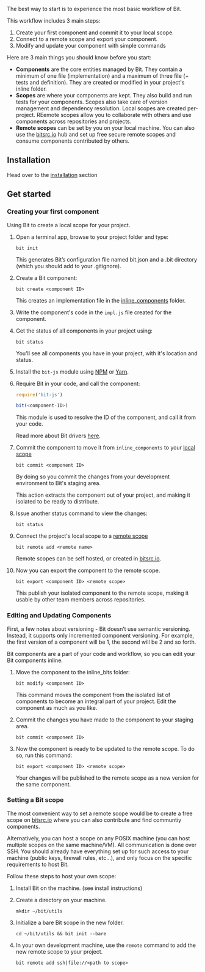 The best way to start is to experience the most basic workflow of Bit.

This workflow includes 3 main steps:

1. Create your first component and commit it to your local scope.
2. Connect to a remote scope and export your component.
3. Modify and update your component with simple commands

Here are 3 main things you should know before you start:

* **Components** are the core entities managed by Bit. They contain a minimum of one file (implementation) and a maximum of three file (+ tests and definition). They are created or modified in your project's inline folder.
* **Scopes** are where your components are kept. They also build and run tests for your components. Scopes also take care of version management and dependency resolution. Local scopes are created per-project. REemote scopes allow you to collaborate with others and use components across repositories and projects.
* **Remote scopes** can be set by you on your local machine. You can also use the [bitsrc.io](https://www.bitsrc.io) hub and set up free secure remote scopes and consume components contributed by others. 

## Installation

Head over to the [installation](install) section

## Get started

### Creating your first component

Using Bit to create a local scope for your project.

1. Open a terminal app, browse to your project folder and type:
    
    `bit init`
    
    This generates Bit’s configuration file named bit.json and a .bit directory (which you should add to your .gitignore).

2. Create a Bit component:
    
    `bit create <component ID>`
    
    This creates an implementation file in the [inline_components](artifacts.md) folder.

3. Write the component's code in the `impl.js` file created for the component.

4. Get the status of all components in your project using:
    
    `bit status`

    You'll see all components you have in your project, with it's location and status.

5. Install the `bit-js` module using [NPM](npmjs.org) or [Yarn](http://yarnpkg.com).

6. Require Bit in your code, and call the component:
    
    ```js
    require('bit-js')

    bit(<component-ID>)
    ```
    
    This module is used to resolve the ID of the component, and call it from your code.

    Read more about Bit drivers [here](Bit-Drivers).

7. Commit the component to move it from `inline_components` to your [local scope](artifacts.md)
    
    `bit commit <component ID>`
    
    By doing so you commit the changes from your development environment to Bit's staging area.
    
    This action extracts the component out of your project, and making it isolated to be ready to distribute.

8. Issue another status command to view the changes:
    
    `bit status`

9. Connect the project's local scope to a [remote scope](artifacts.md)
    
    `bit remote add <remote name>`
    
    Remote scopes can be self hosted, or created in [bitsrc.io](https://bitsrc.io).

10. Now you can export the component to the remote scope.
    
    `bit export <component ID> <remote scope>`
    
    This publish your isolated component to the remote scope, making it usable by other team members across repositories.

### Editing and Updating Components

First, a few notes about versioning - Bit doesn’t use semantic versioning. Instead, it supports only incremented component versioning.
For example, the first version of a component will be 1, the second will be 2 and so forth.

Bit components are a part of your code and workflow, so you can edit your Bit components inline.

1. Move the component to the inline_bits folder:
        
    `bit modify <component ID>`
    
    This command moves the component from the isolated list of components to become an integral part of your project.
    Edit the component as much as you like.

2. Commit the changes you have made to the component to your staging area.
    
    `bit commit <component ID>`

3. Now the component is ready to be updated to the remote scope. To do so, run this command:
    
    `bit export <component ID> <remote scope>`
    
    Your changes will be published to the remote scope as a new version for the same component.

### Setting a Bit scope

The most convenient way to set a remote scope would be to create a free scope on [bitsrc.io](bitsrc.io) where you can also contribute and find communtiy components.

Alternatively, you can host a scope on any POSIX machine (you can host multiple scopes on the same machine/VM). All communication is done over SSH. You should already have everything set up for such access to your machine (public keys, firewall rules, etc...), and only focus on the specific requirements to host Bit.

Follow these steps to host your own scope:

1. Install Bit on the machine. (see install instructions)

2. Create a directory on your machine.
    
    `mkdir ~/bit/utils`

3. Initialize a bare Bit scope in the new folder.
    
    `cd ~/bit/utils && bit init --bare`

4. In your own development machine, use the `remote` command to add the new remote scope to your project.
    
    `bit remote add ssh|file://<path to scope>`

